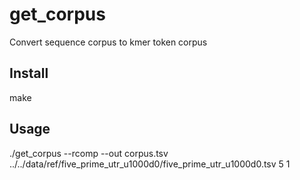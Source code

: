 # get_corpus

Convert sequence corpus to kmer token corpus

## Install

make

## Usage

./get_corpus --rcomp --out corpus.tsv ../../data/ref/five_prime_utr_u1000d0/five_prime_utr_u1000d0.tsv 5 1